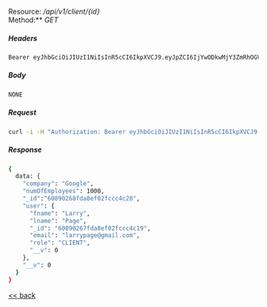 Resource: */api/v1/client/{id}* \
Method:**   *GET*

##### Headers
```bash
Bearer eyJhbGciOiJIUzI1NiIsInR5cCI6IkpXVCJ9.eyJpZCI6IjYwODkwMjY3ZmRhOGVmMDJmY2NjNGMxOSIsInJvbGUiOiJDTElFTlQiLCJpYXQiOjE2MTk1OTE4NDIsImV4cCI6MTYxOTU5Njg0Mn0.O44hEuYGdY9Oqw7Qf6esO9hIM3UmOyJgZNG2MmunTv4
```

##### Body
```bash
NONE
```

##### Request
```bash
curl -i -H "Authorization: Bearer eyJhbGciOiJIUzI1NiIsInR5cCI6IkpXVCJ9.eyJpZCI6IjYwODkwMjY3ZmRhOGVmMDJmY2NjNGMxOSIsInJvbGUiOiJDTElFTlQiLCJpYXQiOjE2MTk1OTE4NDIsImV4cCI6MTYxOTU5Njg0Mn0.O44hEuYGdY9Oqw7Qf6esO9hIM3UmOyJgZNG2MmunTv4" -X GET http://localhost:8080/api/v1/client/60890268fda8ef02fccc4c28
```

##### Response
```bash
{
  data: {
    "company": "Google",
    "numOfEmployees": 1000,
    "_id":"60890268fda8ef02fccc4c28",
    "user": {
      "fname": "Larry",
      "lname": "Page",
      "_id": "60890267fda8ef02fccc4c19",
      "email": "larrypage@gmail.com",
      "role": "CLIENT",
      "__v": 0
    },
    "__v": 0
  }
}
```
[<< back](../../index.md)
